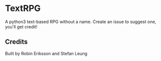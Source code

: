 # TextRPG
A python3 text-based RPG without a name. Create an issue to suggest one, you'll get credit!


## Credits
Built by Robin Eriksson and Stefan Leung
